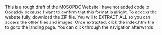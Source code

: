 This is a rough draft of the MOSOPDC Website
I have not added code to Godaddy because I want to confirm that this format is alright.
To access the website fully, download the ZIP file.
You will to EXTRACT ALL so you can access the other files and images.
Once extracted, click the index.html file to go to the landing page.
You can click through the navigation afterwards